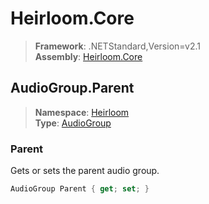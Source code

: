# Heirloom.Core

> **Framework**: .NETStandard,Version=v2.1  
> **Assembly**: [Heirloom.Core][0]  

## AudioGroup.Parent

> **Namespace**: [Heirloom][0]  
> **Type**: [AudioGroup][1]  

### Parent

Gets or sets the parent audio group.

```cs
AudioGroup Parent { get; set; }
```

[0]: ../Heirloom.Core.md
[1]: Heirloom.AudioGroup.md
